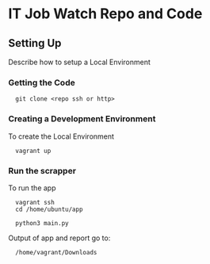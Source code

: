 # IT Job Watch Repo and Code


## Setting Up

Describe how to setup a Local Environment

### Getting the Code

```
  git clone <repo ssh or http>
```

### Creating a Development Environment

To create the Local Environment
```
  vagrant up
```

### Run the scrapper

To run the app
```
  vagrant ssh
  cd /home/ubuntu/app

  python3 main.py
```

Output of app and report go to:
```
  /home/vagrant/Downloads
```
